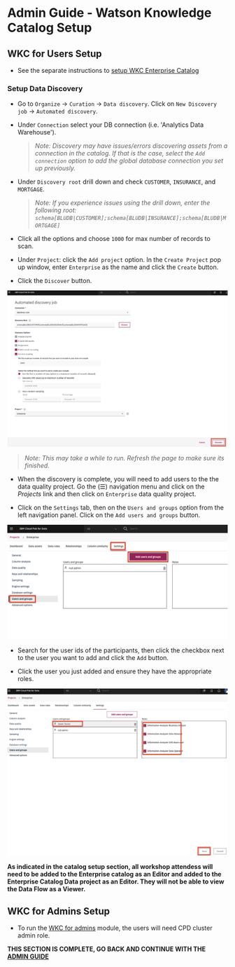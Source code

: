 # Admin Guide - Watson Knowledge Catalog Setup

## WKC for Users Setup

* See the separate instructions to [setup WKC Enterprise Catalog](./wkc-setup-readme.md)

### Setup Data Discovery

* Go to `Organize` -> `Curation` -> `Data discovery`. Click on `New Discovery job` -> `Automated discovery`.

* Under `Connection` select your DB connection (i.e. 'Analytics Data Warehouse').

  > *Note: Discovery may have issues/errors discovering assets from a connection in the catalog. If that is the case, select the `Add connection` option to add the global database connection you set up previously.*

* Under `Discovery root` drill down and check `CUSTOMER`, `INSURANCE`, and `MORTGAGE`.

  > *Note: If you experience issues using the drill down, enter the following root: `schema[BLUDB|CUSTOMER];schema[BLUDB|INSURANCE];schema[BLUDB|MORTGAGE]`*

* Click all the options and choose `1000` for max number of records to scan.

* Under `Project`: click the `Add project` option. In the `Create Project` pop up window, enter `Enterprise` as the name and click the `Create` button.

* Click the `Discover` button.

![WKC Automated Discovery](../workshop/images/admin/wkc-setup-automated-discovery-job.png)

  >*Note: This may take a while to run. Refresh the page to make sure its finished.*

* When the discovery is complete, you will need to add users to the the data quality project. Go the (☰) navigation menu and click on the *Projects* link and then click on `Enterprise` data quality project.

* Click on the `Settings` tab, then on the `Users and groups` option from the left navigation panel. Click on the `Add users and groups` button.

![Project Add Users](../workshop/images/admin/wkc-setup-workspace-addusers.png)

* Search for the user ids of the participants, then click the checkbox next to the user you want to add and click the `Add` button.

* Click the user you just added and ensure they have the appropriate roles.

![Project User Roles](../workshop/images/admin/wkc-setup-workspace-userroles.png)

**As indicated in the catalog setup section, all workshop attendess will need to be added to the Enterprise catalog as an Editor and added to the Enterprise Catalog Data project as an Editor. They will not be able to view the Data Flow as a Viewer.**

## WKC for Admins Setup

* To run the [WKC for admins](../watson-knowledge-catalog/README.md) module, the users will need CPD cluster admin role.

__THIS SECTION IS COMPLETE, GO BACK AND CONTINUE WITH THE [ADMIN GUIDE](./README.md)__
